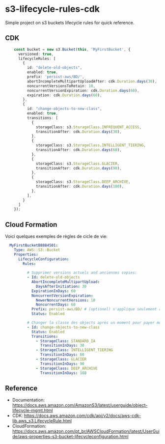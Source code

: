 # s3-lifecycle-rules-cdk

Simple project on s3 buckets lifecycle rules for quick reference.

## CDK

```typescript
    const bucket = new s3.Bucket(this, 'MyFirstBucket', {
      versioned: true,
      lifecycleRules: [
        {
          id: "delete-old-objects", 
          enabled: true,
          prefix: 'persist-aws/BD/',
          abortIncompleteMultipartUploadAfter: cdk.Duration.days(30),
          noncurrentVersionsToRetain: 10,
          noncurrentVersionExpiration: cdk.Duration.days(60),
          expiration: cdk.Duration.days(60),
        },
        {
          id: "change-objects-to-new-class", 
          enabled: true,
          transitions: [
            {
              storageClass: s3.StorageClass.INFREQUENT_ACCESS,
              transitionAfter: cdk.Duration.days(30),
            },
            {
              storageClass: s3.StorageClass.INTELLIGENT_TIERING,
              transitionAfter: cdk.Duration.days(60),
            },
            {
              storageClass: s3.StorageClass.GLACIER,
              transitionAfter: cdk.Duration.days(90),
            },
            {
              storageClass: s3.StorageClass.DEEP_ARCHIVE,
              transitionAfter: cdk.Duration.days(180),
            },
          ],
        }
      ]
    });

```

## Cloud Formation 

Voici quelques exemples de règles de cicle de vie:

```yaml
  MyFirstBucketB8884501:
    Type: AWS::S3::Bucket
    Properties:
      LifecycleConfiguration:
        Rules:
        
          # Supprimer versions actuels and anciennes copies:
          - Id: delete-old-objects
            AbortIncompleteMultipartUpload:
              DaysAfterInitiation: 30
            ExpirationInDays: 60
            NoncurrentVersionExpiration:
              NewerNoncurrentVersions: 10
              NoncurrentDays: 60
            Prefix: persist-aws/BD/ # (optionel) s'applique seulement a un prefix
            Status: Enabled

          # Changer la classe des objects après un moment pour payer moins par heure:
          - Id: change-objects-to-new-class
            Status: Enabled
            Transitions:
              - StorageClass: STANDARD_IA
                TransitionInDays: 30
              - StorageClass: INTELLIGENT_TIERING
                TransitionInDays: 60
              - StorageClass: GLACIER
                TransitionInDays: 90
              - StorageClass: DEEP_ARCHIVE
                TransitionInDays: 180

```

## Reference

- Documentation: https://docs.aws.amazon.com/AmazonS3/latest/userguide/object-lifecycle-mgmt.html
- CDK: https://docs.aws.amazon.com/cdk/api/v2/docs/aws-cdk-lib.aws_s3.LifecycleRule.html
- CloudFormation: https://docs.aws.amazon.com/pt_br/AWSCloudFormation/latest/UserGuide/aws-properties-s3-bucket-lifecycleconfiguration.html